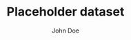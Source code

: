 ---
layout:      dataset
title:       "Placeholder dataset"
slug:        "placeholder"
published:   false
author:      "John Doe"
weight:      74
tags-scopes: [ world ]
tags-topics: [ emissions ]
---
